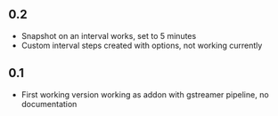 ## 0.2
- Snapshot on an interval works, set to 5 minutes
- Custom interval steps created with options, not working currently

## 0.1
- First working version working as addon with gstreamer pipeline, no documentation